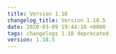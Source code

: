 ```yaml
---
title: Version 1.18
changelog_title: Version 1.18.5
date: 2020-03-09 19:44:10 +0000
tags: changelogs 1.18 deprecated
version: 1.18.5
---
```

<script src="https://gist.github.com/spinnaker-release/306d7e241272980642e918f64ed91fe3.js?file=1.18.5.md"/>
